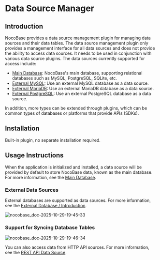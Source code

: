 # Data Source Manager

<PluginInfo name="data-source-manager"></PluginInfo>

## Introduction

NocoBase provides a data source management plugin for managing data sources and their data tables. The data source management plugin only provides a management interface for all data sources and does not provide the ability to access data sources. It needs to be used in conjunction with various data source plugins. The data sources currently supported for access include:

- [Main Database](/data-sources/data-source-main): NocoBase's main database, supporting relational databases such as MySQL, PostgreSQL, SQLite, etc.
- [External MySQL](/data-sources/data-source-external-mysql): Use an external MySQL database as a data source.
- [External MariaDB](/data-sources/data-source-external-mariadb): Use an external MariaDB database as a data source.
- [External PostgreSQL](/data-sources/data-source-external-postgres): Use an external PostgreSQL database as a data source.

In addition, more types can be extended through plugins, which can be common types of databases or platforms that provide APIs (SDKs).

## Installation

Built-in plugin, no separate installation required.

## Usage Instructions

When the application is initialized and installed, a data source will be provided by default to store NocoBase data, known as the main database. For more information, see the [Main Database](/data-sources/data-source-main/).

### External Data Sources

External databases are supported as data sources. For more information, see the [External Database / Introduction](/data-sources/data-source-manager/external-database).

![nocobase_doc-2025-10-29-19-45-33](https://static-docs.nocobase.com/nocobase_doc-2025-10-29-19-45-33.png)

### Support for Syncing Database Tables

![nocobase_doc-2025-10-29-19-46-34](https://static-docs.nocobase.com/nocobase_doc-2025-10-29-19-46-34.png)

You can also access data from HTTP API sources. For more information, see the [REST API Data Source](/data-sources/data-source-rest-api/).
